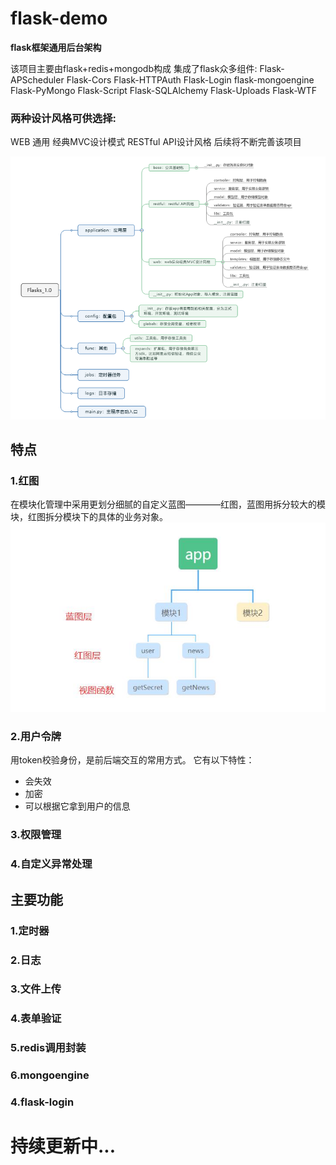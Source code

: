 # flask-demo
**flask框架通用后台架构**

该项目主要由flask+redis+mongodb构成
集成了flask众多组件:
Flask-APScheduler
Flask-Cors
Flask-HTTPAuth
Flask-Login
flask-mongoengine
Flask-PyMongo
Flask-Script
Flask-SQLAlchemy
Flask-Uploads
Flask-WTF

### 两种设计风格可供选择:
WEB 通用 经典MVC设计模式
RESTful API设计风格
后续将不断完善该项目

![架构图](https://github.com/Jasonjk3/temp/blob/master/images/%E6%9E%B6%E6%9E%84.png "架构图")


## 特点
### 1.红图
在模块化管理中采用更划分细腻的自定义蓝图————红图，蓝图用拆分较大的模块，红图拆分模块下的具体的业务对象。
![红图](https://github.com/Jasonjk3/temp/blob/master/images/red_print.jpg "红图")

### 2.用户令牌
用token校验身份，是前后端交互的常用方式。
它有以下特性：
- 会失效
- 加密
- 可以根据它拿到用户的信息

### 3.权限管理


### 4.自定义异常处理



## 主要功能
### 1.定时器


### 2.日志

### 3.文件上传

### 4.表单验证

### 5.redis调用封装

### 6.mongoengine

### 4.flask-login

# 持续更新中...

